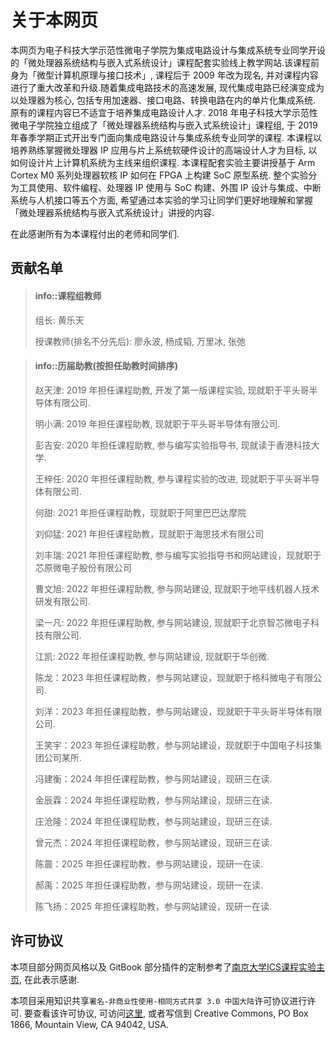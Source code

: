 # 关于本网页

本网页为电子科技大学示范性微电子学院为集成电路设计与集成系统专业同学开设的「微处理器系统结构与嵌入式系统设计」课程配套实验线上教学网站.该课程前身为「微型计算机原理与接口技术」, 课程后于 2009 年改为现名, 并对课程内容进行了重大改革和升级.随着集成电路技术的高速发展, 现代集成电路已经演变成为以处理器为核心, 包括专用加速器、接口电路、转换电路在内的单片化集成系统. 原有的课程内容已不适宜于培养集成电路设计人才. 2018 年电子科技大学示范性微电子学院独立组成了「微处理器系统结构与嵌入式系统设计」课程组, 于 2019 年春季学期正式开出专门面向集成电路设计与集成系统专业同学的课程. 本课程以培养熟练掌握微处理器 IP 应用与片上系统软硬件设计的高端设计人才为目标, 以如何设计片上计算机系统为主线来组织课程. 本课程配套实验主要讲授基于 Arm Cortex M0 系列处理器软核 IP 如何在 FPGA 上构建 SoC 原型系统. 整个实验分为工具使用、软件编程、处理器 IP 使用与 SoC 构建、外围 IP 设计与集成、中断系统与人机接口等五个方面, 希望通过本实验的学习让同学们更好地理解和掌握「微处理器系统结构与嵌入式系统设计」讲授的内容. 

在此感谢所有为本课程付出的老师和同学们.

## 贡献名单

> #### info::课程组教师
>
> 组长: 黄乐天
>
> 授课教师(排名不分先后): 廖永波, 杨成韬, 万里冰, 张弛
>

<!--  -->
> #### info::历届助教(按担任助教时间排序)
>
> 赵天津: 2019 年担任课程助教, 开发了第一版课程实验, 现就职于平头哥半导体有限公司.
>
> 明小满: 2019 年担任课程助教, 现就职于平头哥半导体有限公司.
>
> 彭吉安: 2020 年担任课程助教, 参与编写实验指导书, 现就读于香港科技大学.
>
> 王梓任: 2020 年担任课程助教, 参与课程实验的改进,  现就职于平头哥半导体有限公司.
>
> 何甜: 2021 年担任课程助教，现就职于阿里巴巴达摩院
>
> 刘仰猛: 2021 年担任课程助教，现就职于海思技术有限公司
>
> 刘丰瑞: 2021 年担任课程助教, 参与编写实验指导书和网站建设，现就职于芯原微电子股份有限公司
>
> 曹文旭: 2022 年担任课程助教, 参与网站建设, 现就职于地平线机器人技术研发有限公司.
>
> 梁一凡: 2022 年担任课程助教, 参与网站建设, 现就职于北京智芯微电子科技有限公司.
>
> 江凯: 2022 年担任课程助教, 参与网站建设, 现就职于华创微.
>
> 陈龙：2023 年担任课程助教，参与网站建设，现就职于格科微电子有限公司.
>
> 刘洋：2023 年担任课程助教，参与网站建设，现就职于平头哥半导体有限公司.
>
> 王笑宇：2023 年担任课程助教，参与网站建设，现就职于中国电子科技集团公司某所.
>
> 冯建衡：2024 年担任课程助教，参与网站建设，现研三在读.
>
> 金辰霖：2024 年担任课程助教，参与网站建设，现研三在读.
>
> 庄沧隆：2024 年担任课程助教，参与网站建设，现研三在读.
>
> 曾元杰：2024 年担任课程助教，参与网站建设，现研三在读.
>
> 陈晨：2025 年担任课程助教，参与网站建设，现研一在读.
>
> 郝禹：2025 年担任课程助教，参与网站建设，现研一在读.
>
> 陈飞扬：2025 年担任课程助教，参与网站建设，现研一在读.
> 


## 许可协议

本项目部分网页风格以及 GitBook 部分插件的定制参考了[南京大学ICS课程实验主页](https://nju-projectn.github.io/ics-pa-gitbook/ics2021/index.html), 在此表示感谢.

本项目采用知识共享``署名-非商业性使用-相同方式共享 3.0 中国大陆``许可协议进行许可. 要查看该许可协议, 
可访问[这里](https://creativecommons.org/licenses/by-nc-sa/3.0/cn/), 或者写信到 Creative Commons, PO Box 1866, Mountain View, CA 94042, USA.
